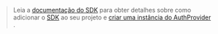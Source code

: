 <!-- markdownlint-disable MD041-->

> Leia a [documentação do SDK](/graph/sdks/sdks-overview) para obter detalhes sobre como adicionar o [SDK](/graph/sdks/sdk-installation) ao seu projeto e [criar uma instância do AuthProvider](/graph/sdks/choose-authentication-providers) .